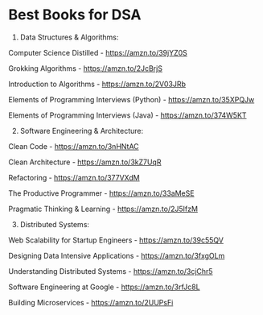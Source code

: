 # Best Books for DSA

1. Data Structures & Algorithms:

Computer Science Distilled - https://amzn.to/39jYZ0S​

Grokking Algorithms - https://amzn.to/2JcBrjS​

Introduction to Algorithms - https://amzn.to/2V03JRb​

Elements of Programming Interviews (Python) - https://amzn.to/35XPQJw​

Elements of Programming Interviews (Java) - https://amzn.to/374W5KT​

2. Software Engineering & Architecture:

Clean Code - https://amzn.to/3nHNtAC​

Clean Architecture - https://amzn.to/3kZ7UqR​

Refactoring - https://amzn.to/377VXdM​

The Productive Programmer - https://amzn.to/33aMeSE​

Pragmatic Thinking & Learning - https://amzn.to/2J5IfzM​

3. Distributed Systems:

Web Scalability for Startup Engineers - https://amzn.to/39c55QV​

Designing Data Intensive Applications - https://amzn.to/3fxgOLm​

Understanding Distributed Systems - https://amzn.to/3cjChr5​

Software Engineering at Google - https://amzn.to/3rfJc8L​

Building Microservices - https://amzn.to/2UUPsFi​

